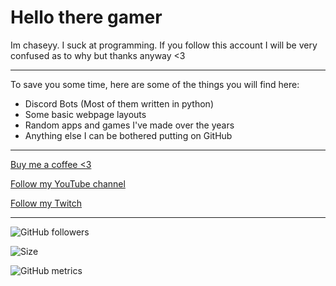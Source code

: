 # Hello there gamer

Im chaseyy. I suck at programming.
If you follow this account I will be very confused as to why but thanks anyway <3

---

To save you some time, here are some of the things you will find here:

 - Discord Bots (Most of them written in python)
 - Some basic webpage layouts
 - Random apps and games I've made over the years
 - Anything else I can be bothered putting on GitHub

---

[Buy me a coffee <3](https://ko-fi.com/Chaseyy)

[Follow my YouTube channel](https://youtube.com/Chaseyy)

[Follow my Twitch](https://twitch.tv/chaseyy2)

---

![GitHub followers](https://img.shields.io/github/followers/ChaseTehChicken?label=Follow&style=social)

![Size](https://img.shields.io/github/repo-size/ChaseTehChicken/ChaseTehChicken)

![GitHub metrics](https://metrics.lecoq.io/ChaseTehChicken)  
